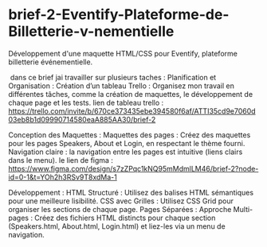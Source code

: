 # brief-2-Eventify-Plateforme-de-Billetterie-v-nementielle
Développement d'une maquette HTML/CSS pour Eventify, plateforme billetterie événementielle.

​ dans ce brief jai travailler sur plusieurs taches :
Planification et Organisation :
      Création d’un tableau Trello : Organisez mon travail en différentes tâches, comme la création de maquettes, le 
      développement de chaque page et les tests.
      lien de tableau trello : https://trello.com/invite/b/670ce373435ebe394580f6af/ATTI35cd9e7060d03eb8b1d09990714580eaA885AA30/brief-2
 
​Conception des Maquettes :
     Maquettes des pages : Créez des maquettes  pour les pages Speakers, About et Login, en respectant le thème fourni.
     Navigation claire :  la navigation entre les pages est intuitive (liens clairs dans le menu).
     le lien de figma : https://www.figma.com/design/s7zZPqc1kNQ95mMdmlLM46/brief-2?node-id=0-1&t=YOh2h3RSv9T8xdMa-1
     
  Développement  :
     HTML Structuré : Utilisez des balises HTML sémantiques pour une meilleure lisibilité.
     CSS avec Grilles : Utilisez CSS Grid pour organiser les sections de chaque page.
  Pages Séparées :
     Approche Multi-pages : Créez des fichiers HTML distincts pour chaque section (Speakers.html, About.html, Login.html) et 
     liez-les via un menu de navigation.
     
​
​

     
     
       
      
     
​

